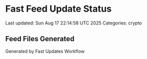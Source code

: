 # Fast Feed Update Status
Last updated: Sun Aug 17 22:14:58 UTC 2025
Categories: crypto

## Feed Files Generated

Generated by Fast Updates Workflow
